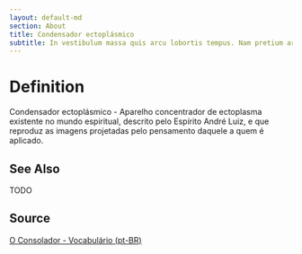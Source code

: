 ```yaml
---
layout: default-md
section: About
title: Condensador ectoplásmico
subtitle: In vestibulum massa quis arcu lobortis tempus. Nam pretium arcu in odio vulputate luctus.
---
```


# Definition
Condensador ectoplásmico - Aparelho concentrador de ectoplasma existente no mundo espiritual, descrito pelo Espírito André Luiz, e que reproduz as imagens projetadas pelo pensamento daquele a quem é aplicado.

## See Also
TODO

## Source
[O Consolador - Vocabulário (pt-BR)](http://www.oconsolador.com.br/linkfixo/vocabulario/principal.html)


